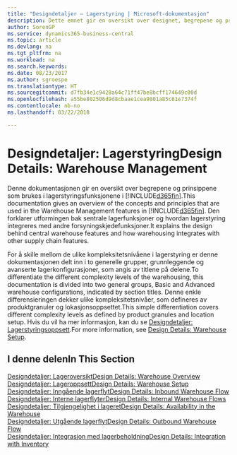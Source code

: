 ```yaml
---
title: "Designdetaljer – Lagerstyring | Microsoft-dokumentasjon"
description: Dette emnet gir en oversikt over designet, begrepene og prinsippene bak funksjonene for lagerstyring i Business Central.
author: SorenGP
ms.service: dynamics365-business-central
ms.topic: article
ms.devlang: na
ms.tgt_pltfrm: na
ms.workload: na
ms.search.keywords: 
ms.date: 08/23/2017
ms.author: sgroespe
ms.translationtype: HT
ms.sourcegitcommit: d7fb34e1c9428a64c71ff47be8bcff174649c00d
ms.openlocfilehash: a55be802506d9d8cbaae1cea9801a85c61e7374f
ms.contentlocale: nb-no
ms.lasthandoff: 03/22/2018

---
```

# <a name="design-details-warehouse-management"></a><span data-ttu-id="a1047-103">Designdetaljer: Lagerstyring</span><span class="sxs-lookup"><span data-stu-id="a1047-103">Design Details: Warehouse Management</span></span>
<span data-ttu-id="a1047-104">Denne dokumentasjonen gir en oversikt over begrepene og prinsippene som brukes i lagerstyringsfunksjonene i [!INCLUDE[d365fin](includes/d365fin_md.md)].</span><span class="sxs-lookup"><span data-stu-id="a1047-104">This documentation gives an overview of the concepts and principles that are used in the Warehouse Management features in [!INCLUDE[d365fin](includes/d365fin_md.md)].</span></span> <span data-ttu-id="a1047-105">Den forklarer utformingen bak sentrale lagerfunksjoner og hvordan lagerstyring integreres med andre forsyningskjedefunksjoner.</span><span class="sxs-lookup"><span data-stu-id="a1047-105">It explains the design behind central warehouse features and how warehousing integrates with other supply chain features.</span></span>  

<span data-ttu-id="a1047-106">For å skille mellom de ulike kompleksitetsnivåene i lagerstyring er denne dokumentasjonen delt inn i to generelle grupper, grunnleggende og avanserte lagerkonfigurasjoner, som angis av titlene på delene.</span><span class="sxs-lookup"><span data-stu-id="a1047-106">To differentiate the different complexity levels of the warehousing, this documentation is divided into two general groups, Basic and Advanced warehouse configurations, indicated by section titles.</span></span> <span data-ttu-id="a1047-107">Denne enkle differensieringen dekker ulike kompleksitetsnivåer, som defineres av produktgranuler og lokasjonsoppsettet.</span><span class="sxs-lookup"><span data-stu-id="a1047-107">This simple differentiation covers different complexity levels as defined by product granules and location setup.</span></span> <span data-ttu-id="a1047-108">Hvis du vil ha mer informasjon, kan du se [Designdetaljer: Lagerstyringsoppsett](design-details-warehouse-setup.md).</span><span class="sxs-lookup"><span data-stu-id="a1047-108">For more information, see [Design Details: Warehouse Setup](design-details-warehouse-setup.md).</span></span>  

## <a name="in-this-section"></a><span data-ttu-id="a1047-109">I denne delen</span><span class="sxs-lookup"><span data-stu-id="a1047-109">In This Section</span></span>  
[<span data-ttu-id="a1047-110">Designdetaljer: Lageroversikt</span><span class="sxs-lookup"><span data-stu-id="a1047-110">Design Details: Warehouse Overview</span></span>](design-details-warehouse-overview.md)  
[<span data-ttu-id="a1047-111">Designdetaljer: Lageroppsett</span><span class="sxs-lookup"><span data-stu-id="a1047-111">Design Details: Warehouse Setup</span></span>](design-details-warehouse-setup.md)  
[<span data-ttu-id="a1047-112">Designdetaljer: Inngående lagerflyt</span><span class="sxs-lookup"><span data-stu-id="a1047-112">Design Details: Inbound Warehouse Flow</span></span>](design-details-inbound-warehouse-flow.md)  
[<span data-ttu-id="a1047-113">Designdetaljer: Interne lagerflyter</span><span class="sxs-lookup"><span data-stu-id="a1047-113">Design Details: Internal Warehouse Flows</span></span>](design-details-internal-warehouse-flows.md)  
[<span data-ttu-id="a1047-114">Designdetaljer: Tilgjengelighet i lageret</span><span class="sxs-lookup"><span data-stu-id="a1047-114">Design Details: Availability in the Warehouse</span></span>](design-details-availability-in-the-warehouse.md)  
[<span data-ttu-id="a1047-115">Designdetaljer: Utgående lagerflyt</span><span class="sxs-lookup"><span data-stu-id="a1047-115">Design Details: Outbound Warehouse Flow</span></span>](design-details-outbound-warehouse-flow.md)  
[<span data-ttu-id="a1047-116">Designdetaljer: Integrasjon med lagerbeholdning</span><span class="sxs-lookup"><span data-stu-id="a1047-116">Design Details: Integration with Inventory</span></span>](design-details-integration-with-inventory.md)

